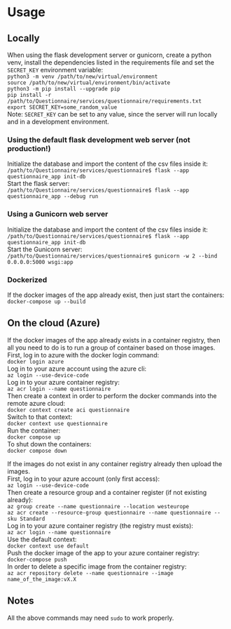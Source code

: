 # Usage
## Locally
When using the flask development server or gunicorn, create a python venv, install the dependencies listed in the requirements file and set the `SECRET_KEY` environment variable:  
`python3 -m venv /path/to/new/virtual/environment`  
`source /path/to/new/virtual/environment/bin/activate`  
`python3 -m pip install --upgrade pip`  
`pip install -r /path/to/Questionnaire/services/questionnaire/requirements.txt`  
`export SECRET_KEY=some_random_value`   
Note: `SECRET_KEY` can be set to any value, since the server will run locally and in a development environment.
### Using the default flask development web server (not production!)
Initialize the database and import the content of the csv files inside it:  
`/path/to/Questionnaire/services/questionnaire$ flask --app questionnaire_app init-db`  
Start the flask server:  
`/path/to/Questionnaire/services/questionnaire$ flask --app questionnaire_app --debug run`  
  
### Using a Gunicorn web server
Initialize the database and import the content of the csv files inside it:  
`/path/to/Questionnaire/services/questionnaire$ flask --app questionnaire_app init-db`  
Start the Gunicorn server:  
`/path/to/Questionnaire/services/questionnaire$ gunicorn -w 2 --bind 0.0.0.0:5000 wsgi:app`  
  
### Dockerized
If the docker images of the app already exist, then just start the containers:  
`docker-compose up --build`   

## On the cloud (Azure)
If the docker images of the app already exists in a container registry, then all you need to do is to run a group of container based on those images.  
First, log in to azure with the docker login command:  
`docker login azure`  
Log in to your azure account using the azure cli:   
`az login --use-device-code`   
Log in to your azure container registry:   
`az acr login --name questionnaire`   
Then create a context in order to perform the docker commands into the remote azure cloud:  
`docker context create aci questionnaire`  
Switch to that context:  
`docker context use questionnaire`  
Run the container:  
`docker compose up`  
To shut down the containers:  
`docker compose down`  
  
If the images do not exist in any container registry already then upload the images.  
First, log in to your azure account (only first access):  
`az login --use-device-code`  
Then create a resource group and a container register (if not existing already):  
`az group create --name questionnaire --location westeurope`  
`az acr create --resource-group questionnaire --name questionnaire --sku Standard`  
Log in to your azure container registry (the registry must exists):  
`az acr login --name questionnaire`  
Use the default context:  
`docker context use default`  
Push the docker image of the app to your azure container registry:  
`docker-compose push`  
In order to delete a specific image from the container registry:  
`az acr repository delete --name questionnaire --image name_of_the_image:vX.X`  

## Notes
All the above commands may need `sudo` to work properly.
